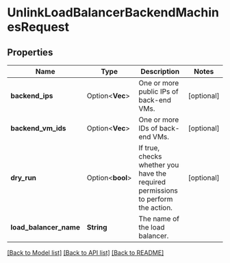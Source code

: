 # UnlinkLoadBalancerBackendMachinesRequest

## Properties

Name | Type | Description | Notes
------------ | ------------- | ------------- | -------------
**backend_ips** | Option<**Vec<String>**> |  One or more public IPs of back-end VMs. | [optional]
**backend_vm_ids** | Option<**Vec<String>**> |  One or more IDs of back-end VMs. | [optional]
**dry_run** | Option<**bool**> |  If true, checks whether you have the required permissions to perform the action. | [optional]
**load_balancer_name** | **String** |  The name of the load balancer. | 

[[Back to Model list]](../README.md#documentation-for-models) [[Back to API list]](../README.md#documentation-for-api-endpoints) [[Back to README]](../README.md)


